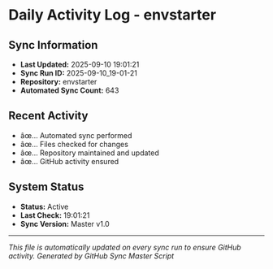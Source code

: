 ﻿# Daily Activity Log - envstarter

## Sync Information
- **Last Updated:** 2025-09-10 19:01:21
- **Sync Run ID:** 2025-09-10_19-01-21
- **Repository:** envstarter
- **Automated Sync Count:** 643

## Recent Activity
- âœ… Automated sync performed
- âœ… Files checked for changes
- âœ… Repository maintained and updated
- âœ… GitHub activity ensured

## System Status
- **Status:** Active
- **Last Check:** 19:01:21
- **Sync Version:** Master v1.0

---
*This file is automatically updated on every sync run to ensure GitHub activity.*
*Generated by GitHub Sync Master Script*
